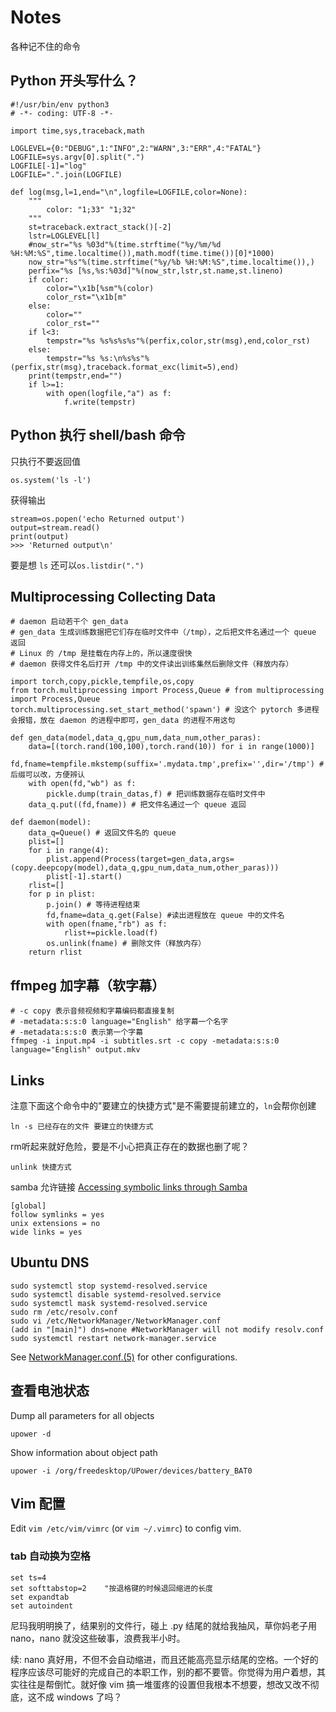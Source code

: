 # Notes
各种记不住的命令

## Python 开头写什么？

```
#!/usr/bin/env python3
# -*- coding: UTF-8 -*-

import time,sys,traceback,math

LOGLEVEL={0:"DEBUG",1:"INFO",2:"WARN",3:"ERR",4:"FATAL"}
LOGFILE=sys.argv[0].split(".")
LOGFILE[-1]="log"
LOGFILE=".".join(LOGFILE)

def log(msg,l=1,end="\n",logfile=LOGFILE,color=None):
    """
        color: "1;33" "1;32"
    """
    st=traceback.extract_stack()[-2]
    lstr=LOGLEVEL[l]
    #now_str="%s %03d"%(time.strftime("%y/%m/%d %H:%M:%S",time.localtime()),math.modf(time.time())[0]*1000)
    now_str="%s"%(time.strftime("%y/%b %H:%M:%S",time.localtime()),)
    perfix="%s [%s,%s:%03d]"%(now_str,lstr,st.name,st.lineno)
    if color:
        color="\x1b[%sm"%(color)
        color_rst="\x1b[m"
    else:
        color=""
        color_rst=""
    if l<3:
        tempstr="%s %s%s%s%s"%(perfix,color,str(msg),end,color_rst)
    else:
        tempstr="%s %s:\n%s%s"%(perfix,str(msg),traceback.format_exc(limit=5),end)
    print(tempstr,end="")
    if l>=1:
        with open(logfile,"a") as f:
            f.write(tempstr)
```

## Python 执行 shell/bash 命令

只执行不要返回值
```
os.system('ls -l')
```
获得输出
```
stream=os.popen('echo Returned output')
output=stream.read()
print(output)
>>> 'Returned output\n'
```

要是想 `ls` 还可以`os.listdir(".")`



## Multiprocessing Collecting Data

```
# daemon 启动若干个 gen_data
# gen_data 生成训练数据把它们存在临时文件中（/tmp），之后把文件名通过一个 queue 返回
# Linux 的 /tmp 是挂载在内存上的，所以速度很快
# daemon 获得文件名后打开 /tmp 中的文件读出训练集然后删除文件（释放内存）

import torch,copy,pickle,tempfile,os,copy
from torch.multiprocessing import Process,Queue # from multiprocessing import Process,Queue
torch.multiprocessing.set_start_method('spawn') # 没这个 pytorch 多进程会报错，放在 daemon 的进程中即可，gen_data 的进程不用这句

def gen_data(model,data_q,gpu_num,data_num,other_paras):
    data=[(torch.rand(100,100),torch.rand(10)) for i in range(1000)]
    fd,fname=tempfile.mkstemp(suffix='.mydata.tmp',prefix='',dir='/tmp') # 后缀可以改，方便辨认
    with open(fd,"wb") as f:
        pickle.dump(train_datas,f) # 把训练数据存在临时文件中
    data_q.put((fd,fname)) # 把文件名通过一个 queue 返回

def daemon(model):
    data_q=Queue() # 返回文件名的 queue
    plist=[]
    for i in range(4):
        plist.append(Process(target=gen_data,args=(copy.deepcopy(model),data_q,gpu_num,data_num,other_paras)))
        plist[-1].start()
    rlist=[]
    for p in plist:
        p.join() # 等待进程结束
        fd,fname=data_q.get(False) #读出进程放在 queue 中的文件名
        with open(fname,"rb") as f:
            rlist+=pickle.load(f)
        os.unlink(fname) # 删除文件（释放内存）
    return rlist
```

## ffmpeg 加字幕（软字幕）

```
# -c copy 表示音频视频和字幕编码都直接复制
# -metadata:s:s:0 language="English" 给字幕一个名字
# -metadata:s:s:0 表示第一个字幕
ffmpeg -i input.mp4 -i subtitles.srt -c copy -metadata:s:s:0 language="English" output.mkv
```

## Links

注意下面这个命令中的"要建立的快捷方式"是不需要提前建立的，`ln`会帮你创建

```ln -s 已经存在的文件 要建立的快捷方式```

rm听起来就好危险，要是不小心把真正存在的数据也删了呢？

```unlink 快捷方式```

samba 允许链接 [Accessing symbolic links through Samba](https://access.redhat.com/solutions/54407)

```
[global]
follow symlinks = yes
unix extensions = no
wide links = yes
```

## Ubuntu DNS

```
sudo systemctl stop systemd-resolved.service
sudo systemctl disable systemd-resolved.service
sudo systemctl mask systemd-resolved.service
sudo rm /etc/resolv.conf
sudo vi /etc/NetworkManager/NetworkManager.conf
(add in "[main]") dns=none #NetworkManager will not modify resolv.conf
sudo systemctl restart network-manager.service
```
See [NetworkManager.conf.(5)](https://manpages.debian.org/unstable/network-manager/NetworkManager.conf.5.en.html) for other configurations.


## 查看电池状态
Dump all parameters for all objects

```upower -d```

Show information about object path

```upower -i /org/freedesktop/UPower/devices/battery_BAT0```

## Vim 配置

Edit `vim /etc/vim/vimrc` (or `vim ~/.vimrc`) to config vim.

### tab 自动换为空格
```
set ts=4
set softtabstop=2    "按退格键的时候退回缩进的长度
set expandtab
set autoindent
```
尼玛我明明换了，结果别的文件行，碰上 .py 结尾的就给我抽风，草你妈老子用 nano，nano 就没这些破事，浪费我半小时。

续: nano 真好用，不但不会自动缩进，而且还能高亮显示结尾的空格。一个好的程序应该尽可能好的完成自己的本职工作，别的都不要管。你觉得为用户着想，其实往往是帮倒忙。就好像 vim 搞一堆蛋疼的设置但我根本不想要，想改又改不彻底，这不成 windows 了吗？
